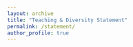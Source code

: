 ```yaml
---
layout: archive
title: "Teaching & Diversity Statement"
permalink: /statement/
author_profile: true
---
```

